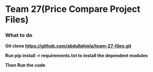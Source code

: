 # Team 27(Price Compare Project Files)
### What to do

**Git clone https://github.com/abdullahiola/team-27-files.git**

**Run pip install -r requirements.txt to install the dependent modules**

**Then Run the code**
